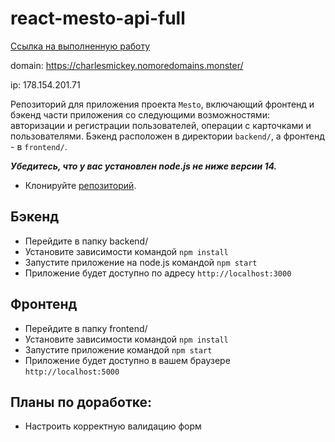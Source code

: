 # react-mesto-api-full

[Ссылка на выполненную работу](https://charlesmickey.nomoredomains.monster/)

domain: https://charlesmickey.nomoredomains.monster/

ip: 178.154.201.71

Репозиторий для приложения проекта `Mesto`,
включающий фронтенд и бэкенд части приложения со следующими возможностями:
авторизации и регистрации пользователей, 
операции с карточками и пользователями.
Бэкенд расположен в директории `backend/`, а фронтенд - в `frontend/`.

***Убедитесь, что у вас установлен node.js не ниже версии 14.***
* Клонируйте [репозиторий](https://github.com/CharlesMickey/react-mesto-api-full.git).

## Бэкенд
* Перейдите в папку backend/
* Установите зависимости командой `npm install`
* Запустите приложение на node.js командой `npm start`
* Приложение будет доступно по адресу `http://localhost:3000`

## Фронтенд                                                   
* Перейдите в папку frontend/ 
* Установите зависимости командой `npm install`
* Запустите приложение командой `npm start`
* Приложение будет доступно в вашем браузере `http://localhost:5000`


## Планы по доработке: 
- Настроить корректную валидацию форм
